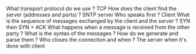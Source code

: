 What transport protocol do we use ? TCP
How does the client find the server (addresses and ports) ? SNTP server
Who speaks first ? Client
What is the sequence of messages exchanged by the client and the server ? SYN then SYN + ACK
What happens when a message is received from the other party ? 
What is the syntax of the messages ? How do we generate and parse them ? 
Who closes the connection and when ? The server when it's done with client